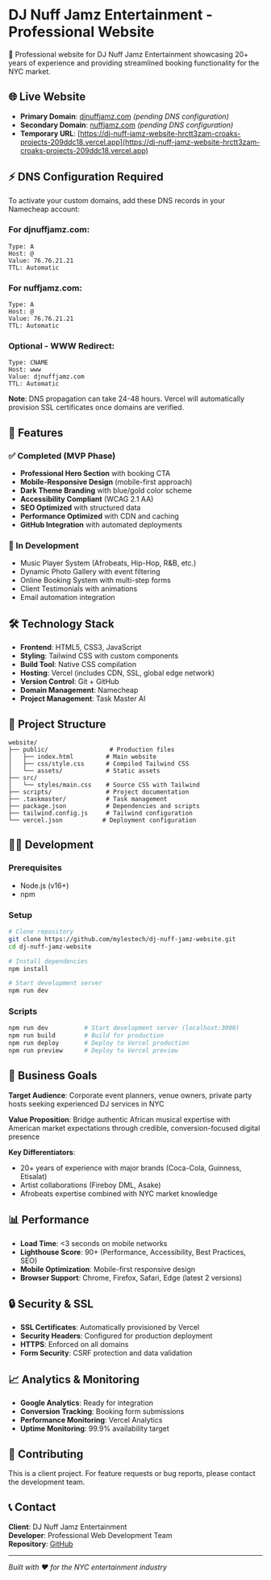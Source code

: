 # DJ Nuff Jamz Entertainment - Professional Website

🎵 Professional website for DJ Nuff Jamz Entertainment showcasing 20+ years of experience and providing streamlined booking functionality for the NYC market.

## 🌐 Live Website

- **Primary Domain**: [djnuffjamz.com](https://djnuffjamz.com) *(pending DNS configuration)*
- **Secondary Domain**: [nuffjamz.com](https://nuffjamz.com) *(pending DNS configuration)*
- **Temporary URL**: [https://dj-nuff-jamz-website-hrctt3zam-croaks-projects-209ddc18.vercel.app](https://dj-nuff-jamz-website-hrctt3zam-croaks-projects-209ddc18.vercel.app)

## ⚡ DNS Configuration Required

To activate your custom domains, add these DNS records in your Namecheap account:

### For djnuffjamz.com:
```
Type: A
Host: @
Value: 76.76.21.21
TTL: Automatic
```

### For nuffjamz.com:
```
Type: A
Host: @  
Value: 76.76.21.21
TTL: Automatic
```

### Optional - WWW Redirect:
```
Type: CNAME
Host: www
Value: djnuffjamz.com
TTL: Automatic
```

**Note**: DNS propagation can take 24-48 hours. Vercel will automatically provision SSL certificates once domains are verified.

## 🚀 Features

### ✅ Completed (MVP Phase)
- **Professional Hero Section** with booking CTA
- **Mobile-Responsive Design** (mobile-first approach)
- **Dark Theme Branding** with blue/gold color scheme
- **Accessibility Compliant** (WCAG 2.1 AA)
- **SEO Optimized** with structured data
- **Performance Optimized** with CDN and caching
- **GitHub Integration** with automated deployments

### 🔄 In Development
- Music Player System (Afrobeats, Hip-Hop, R&B, etc.)
- Dynamic Photo Gallery with event filtering
- Online Booking System with multi-step forms
- Client Testimonials with animations
- Email automation integration

## 🛠️ Technology Stack

- **Frontend**: HTML5, CSS3, JavaScript
- **Styling**: Tailwind CSS with custom components
- **Build Tool**: Native CSS compilation
- **Hosting**: Vercel (includes CDN, SSL, global edge network)
- **Version Control**: Git + GitHub
- **Domain Management**: Namecheap
- **Project Management**: Task Master AI

## 📂 Project Structure

```
website/
├── public/                 # Production files
│   ├── index.html         # Main website
│   ├── css/style.css      # Compiled Tailwind CSS
│   └── assets/            # Static assets
├── src/
│   └── styles/main.css    # Source CSS with Tailwind
├── scripts/               # Project documentation
├── .taskmaster/           # Task management
├── package.json           # Dependencies and scripts
├── tailwind.config.js     # Tailwind configuration
└── vercel.json           # Deployment configuration
```

## 🏃‍♂️ Development

### Prerequisites
- Node.js (v16+)
- npm

### Setup
```bash
# Clone repository
git clone https://github.com/mylestech/dj-nuff-jamz-website.git
cd dj-nuff-jamz-website

# Install dependencies
npm install

# Start development server
npm run dev
```

### Scripts
```bash
npm run dev          # Start development server (localhost:3000)
npm run build        # Build for production
npm run deploy       # Deploy to Vercel production
npm run preview      # Deploy to Vercel preview
```

## 🎯 Business Goals

**Target Audience**: Corporate event planners, venue owners, private party hosts seeking experienced DJ services in NYC

**Value Proposition**: Bridge authentic African musical expertise with American market expectations through credible, conversion-focused digital presence

**Key Differentiators**:
- 20+ years of experience with major brands (Coca-Cola, Guinness, Etisalat)
- Artist collaborations (Fireboy DML, Asake)
- Afrobeats expertise combined with NYC market knowledge

## 📊 Performance

- **Load Time**: <3 seconds on mobile networks
- **Lighthouse Score**: 90+ (Performance, Accessibility, Best Practices, SEO)
- **Mobile Optimization**: Mobile-first responsive design
- **Browser Support**: Chrome, Firefox, Safari, Edge (latest 2 versions)

## 🔒 Security & SSL

- **SSL Certificates**: Automatically provisioned by Vercel
- **Security Headers**: Configured for production deployment
- **HTTPS**: Enforced on all domains
- **Form Security**: CSRF protection and data validation

## 📈 Analytics & Monitoring

- **Google Analytics**: Ready for integration
- **Conversion Tracking**: Booking form submissions
- **Performance Monitoring**: Vercel Analytics
- **Uptime Monitoring**: 99.9% availability target

## 🤝 Contributing

This is a client project. For feature requests or bug reports, please contact the development team.

## 📞 Contact

**Client**: DJ Nuff Jamz Entertainment  
**Developer**: Professional Web Development Team  
**Repository**: [GitHub](https://github.com/mylestech/dj-nuff-jamz-website)

---

*Built with ❤️ for the NYC entertainment industry*

